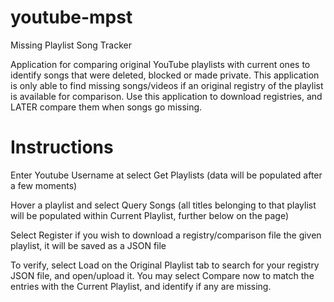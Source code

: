 # youtube-mpst
Missing Playlist Song Tracker

Application for comparing original YouTube playlists with current ones to identify songs that were deleted, blocked or made private. This application is only able to find missing songs/videos if an original registry of the playlist is available for comparison. Use this application to download registries, and LATER compare them when songs go missing.

# Instructions

Enter Youtube Username at select Get Playlists
(data will be populated after a few moments)

Hover a playlist and select Query Songs
(all titles belonging to that playlist will be populated within Current Playlist, further below on the page)

Select Register if you wish to download a registry/comparison file the given playlist, it will be saved as a JSON file

To verify, select Load on the Original Playlist tab to search for your registry JSON file, and open/upload it.
You may select Compare now to match the entries with the Current Playlist, and identify if any are missing.
